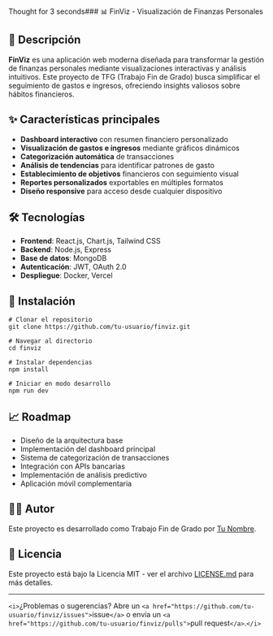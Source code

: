 Thought for 3 seconds### 📊 FinViz - Visualización de Finanzas Personales











## 📝 Descripción

**FinViz** es una aplicación web moderna diseñada para transformar la gestión de finanzas personales mediante visualizaciones interactivas y análisis intuitivos. Este proyecto de TFG (Trabajo Fin de Grado) busca simplificar el seguimiento de gastos e ingresos, ofreciendo insights valiosos sobre hábitos financieros.





## ✨ Características principales

- **Dashboard interactivo** con resumen financiero personalizado
- **Visualización de gastos e ingresos** mediante gráficos dinámicos
- **Categorización automática** de transacciones
- **Análisis de tendencias** para identificar patrones de gasto
- **Establecimiento de objetivos** financieros con seguimiento visual
- **Reportes personalizados** exportables en múltiples formatos
- **Diseño responsive** para acceso desde cualquier dispositivo


## 🛠️ Tecnologías

- **Frontend**: React.js, Chart.js, Tailwind CSS
- **Backend**: Node.js, Express
- **Base de datos**: MongoDB
- **Autenticación**: JWT, OAuth 2.0
- **Despliegue**: Docker, Vercel


## 🚀 Instalación

```shellscript
# Clonar el repositorio
git clone https://github.com/tu-usuario/finviz.git

# Navegar al directorio
cd finviz

# Instalar dependencias
npm install

# Iniciar en modo desarrollo
npm run dev
```

## 📈 Roadmap

- Diseño de la arquitectura base
- Implementación del dashboard principal
- Sistema de categorización de transacciones
- Integración con APIs bancarias
- Implementación de análisis predictivo
- Aplicación móvil complementaria


## 👨‍💻 Autor

Este proyecto es desarrollado como Trabajo Fin de Grado por [Tu Nombre](https://github.com/tu-usuario).

## 📄 Licencia

Este proyecto está bajo la Licencia MIT - ver el archivo [LICENSE.md](LICENSE.md) para más detalles.

---

`<i>`¿Problemas o sugerencias? Abre un `<a href="https://github.com/tu-usuario/finviz/issues">`issue`</a>` o envía un `<a href="https://github.com/tu-usuario/finviz/pulls">`pull request`</a>`.`</i>`
